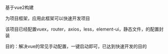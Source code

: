 基于vue2构建

为项目框架，应用此框架可以快速开发项目

该项目已经配置vuex，router，axios，less，element-ui，静态文件，的配置封装

目的：解决vue的常见手动配置，一键启动即可，已达到快速开发的目的
